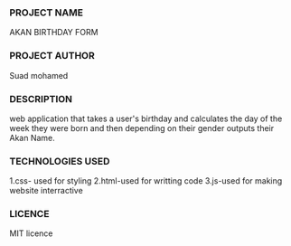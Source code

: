 ### PROJECT NAME 
AKAN BIRTHDAY FORM
### PROJECT AUTHOR
Suad mohamed
### DESCRIPTION
web application that takes a user's birthday and calculates the day of the week they were born and then depending on their gender outputs their Akan Name.
### TECHNOLOGIES USED
1.css- used for styling
2.html-used for writting code
3.js-used for making website interractive
### LICENCE
MIT licence